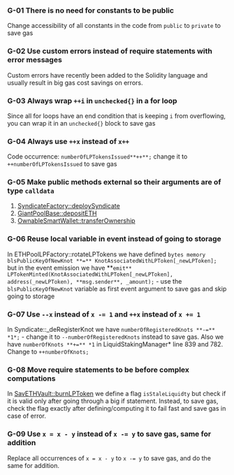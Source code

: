 ### G-01 There is no need for constants to be public

Change accessibility of all constants in the code from `public` to `private` to save gas

### G-02 Use custom errors instead of require statements with error messages

Custom errors have recently been added to the Solidity language and usually result in big gas cost savings on errors.

### G-03 Always wrap `++i` in `unchecked{}` in a for loop

Since all for loops have an end condition that is keeping `i` from overflowing, you can wrap it in an `unchecked{}` block to save gas

### G-04 Always use `++x` instead of `x++`

Code occurrence: `numberOfLPTokensIssued**++**;` change it to `++numberOfLPTokensIssued` to save gas

### G-05 Make public methods external so their arguments are of type `calldata`

1. [SyndicateFactory::deploySyndicate](https://github.com/code-423n4/2022-11-stakehouse/blob/23c3cf65975cada7fd2255a141b359a6b31c2f9c/contracts/syndicate/SyndicateFactory.sol#L21)
2. [GiantPoolBase::depositETH](https://github.com/code-423n4/2022-11-stakehouse/blob/23c3cf65975cada7fd2255a141b359a6b31c2f9c/contracts/liquid-staking/GiantPoolBase.sol#L34)
3. [OwnableSmartWallet::transferOwnership](https://github.com/code-423n4/2022-11-stakehouse/blob/23c3cf65975cada7fd2255a141b359a6b31c2f9c/contracts/smart-wallet/OwnableSmartWallet.sol#L94)

### G-06 Reuse local variable in event instead of going to storage

In ETHPoolLPFactory::rotateLPTokens we have defined `bytes memory blsPublicKeyOfNewKnot **=** KnotAssociatedWithLPToken[_newLPToken];` but in the event emission we have **`emit** LPTokenMinted(KnotAssociatedWithLPToken[_newLPToken], address(_newLPToken), **msg.sender**, _amount);` - use the `blsPublicKeyOfNewKnot` variable as first event argument to save gas and skip going to storage

### G-07 Use `--x` instead of `x -= 1` and `++x` instead of `x += 1`

In Syndicate::_deRegisterKnot we have `numberOfRegisteredKnots **-=** *1*;` - change it to `--numberOfRegisteredKnots` instead to save gas. Also we have `numberOfKnots **+=** *1` in LiquidStakingManager* line 839 and 782. Change to `++numberOfKnots;`

### G-08 Move require statements to be before complex computations

In [SavETHVault::burnLPToken](https://github.com/code-423n4/2022-11-stakehouse/blob/23c3cf65975cada7fd2255a141b359a6b31c2f9c/contracts/liquid-staking/SavETHVault.sol#L186) we define a flag `isStaleLiquidty` but check if it is valid only after going through a big if statement. Instead, to save gas, check the flag exactly after defining/computing it to fail fast and save gas in case of error.

### G-09 Use `x = x - y` instead of `x -= y` to save gas, same for addition

Replace all occurrences of `x = x - y` to `x -= y` to save gas, and do the same for addition.